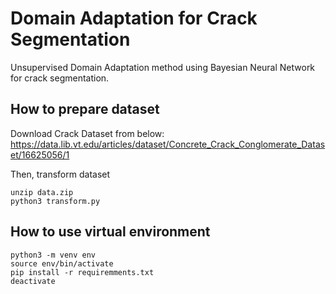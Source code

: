 # Domain Adaptation for Crack Segmentation
Unsupervised Domain Adaptation method using Bayesian Neural Network for crack segmentation.

## How to prepare dataset
Download Crack Dataset from below:
https://data.lib.vt.edu/articles/dataset/Concrete_Crack_Conglomerate_Dataset/16625056/1

Then, transform dataset 

```
unzip data.zip
python3 transform.py
```

## How to use virtual environment

```
python3 -m venv env
source env/bin/activate
pip install -r requiremments.txt
deactivate
```
